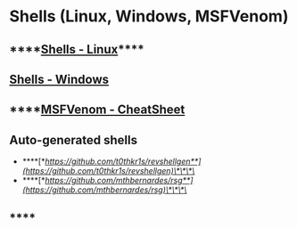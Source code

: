# Shells \(Linux, Windows, MSFVenom\)

## \*\*\*\*[**Shells - Linux**](linux.md)\*\*\*\*

## [**Shells - Windows**](windows.md)

## \*\*\*\*[**MSFVenom - CheatSheet**](untitled.md)

## **Auto-generated shells**

* \*\*\*\*[**https://github.com/t0thkr1s/revshellgen**](https://github.com/t0thkr1s/revshellgen)\*\*\*\*
* \*\*\*\*[**https://github.com/mthbernardes/rsg**](https://github.com/mthbernardes/rsg)\*\*\*\*

## \*\*\*\*

